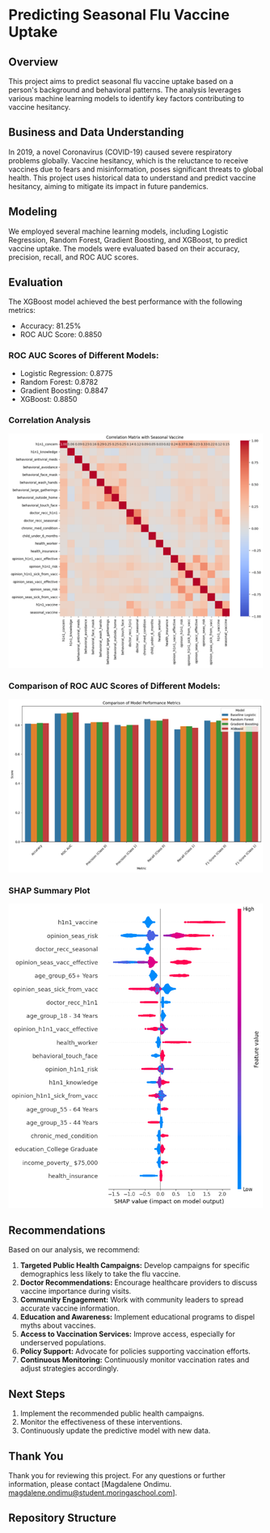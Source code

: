 
# Predicting Seasonal Flu Vaccine Uptake

## Overview
This project aims to predict seasonal flu vaccine uptake based on a person's background and behavioral patterns. The analysis leverages various machine learning models to identify key factors contributing to vaccine hesitancy.

## Business and Data Understanding
In 2019, a novel Coronavirus (COVID-19) caused severe respiratory problems globally. Vaccine hesitancy, which is the reluctance to receive vaccines due to fears and misinformation, poses significant threats to global health. This project uses historical data to understand and predict vaccine hesitancy, aiming to mitigate its impact in future pandemics.

## Modeling
We employed several machine learning models, including Logistic Regression, Random Forest, Gradient Boosting, and XGBoost, to predict vaccine uptake. The models were evaluated based on their accuracy, precision, recall, and ROC AUC scores.

## Evaluation
The XGBoost model achieved the best performance with the following metrics:
- Accuracy: 81.25%
- ROC AUC Score: 0.8850

### ROC AUC Scores of Different Models:
- Logistic Regression: 0.8775
- Random Forest: 0.8782
- Gradient Boosting: 0.8847
- XGBoost: 0.8850

### Correlation Analysis
![Correlation Matrix](correlation_matrix.png)

### Comparison of ROC AUC Scores of Different Models:
![Comparison of ROC AUC Scores](roc_auc_comparison.png)

### SHAP Summary Plot
![SHAP Summary Plot](shap_summary_plot.png)

## Recommendations
Based on our analysis, we recommend:
1. **Targeted Public Health Campaigns:** Develop campaigns for specific demographics less likely to take the flu vaccine.
2. **Doctor Recommendations:** Encourage healthcare providers to discuss vaccine importance during visits.
3. **Community Engagement:** Work with community leaders to spread accurate vaccine information.
4. **Education and Awareness:** Implement educational programs to dispel myths about vaccines.
5. **Access to Vaccination Services:** Improve access, especially for underserved populations.
6. **Policy Support:** Advocate for policies supporting vaccination efforts.
7. **Continuous Monitoring:** Continuously monitor vaccination rates and adjust strategies accordingly.

## Next Steps
1. Implement the recommended public health campaigns.
2. Monitor the effectiveness of these interventions.
3. Continuously update the predictive model with new data.

## Thank You
Thank you for reviewing this project. For any questions or further information, please contact [Magdalene Ondimu. magdalene.ondimu@student.moringaschool.com].

## Repository Structure


